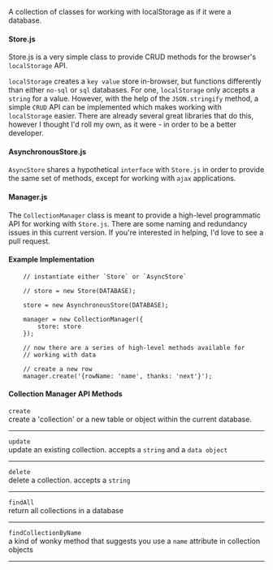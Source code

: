 A collection of classes for working with localStorage as if it were a database.  

#### Store.js

Store.js is a very simple class to provide CRUD methods for the browser's `localStorage` API.  

`localStorage` creates a `key value` store in-browser, but functions differently than either `no-sql` or `sql` databases.  For one, `localStorage` only accepts a `string` for a value.  However, with the help of the `JSON.stringify` method,  a simple `CRUD` API can be implemented which makes working with `localStorage` easier.  There are already several great libraries that do this, however I thought I'd roll my own, as it were - in order to be a better developer.

#### AsynchronousStore.js
`AsyncStore` shares a hypothetical `interface` with `Store.js` in order to provide the same set of methods, except for working with `ajax` applications.  

#### Manager.js
The `CollectionManager` class is meant to provide a high-level programmatic API for working with `Store.js`.  There are some naming and redundancy issues in this current version.  If you're interested in helping, I'd love to see a pull request. 

#### Example Implementation

```
    // instantiate either `Store` or `AsyncStore`

    // store = new Store(DATABASE);

    store = new AsynchronousStore(DATABASE);

    manager = new CollectionManager({
        store: store
    });

    // now there are a series of high-level methods available for 
    // working with data

    // create a new row
    manager.create('{rowName: 'name', thanks: 'next'}');

```

#### Collection Manager API Methods

`create`  
create a 'collection' or a new table or object within the current database.

---
`update`  
update an existing collection. accepts a `string` and a `data object`

---
`delete`  
delete a collection. accepts a `string`

---
`findAll`  
return all collections in a database

---
`findCollectionByName`  
a kind of wonky method that suggests you use a `name` attribute in collection objects

---

